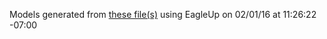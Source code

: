 Models generated from [these file(s)](https://raw.github.com/sparkfun/BC127_Breakout_Board/80aca3bb92b5857b144fc7b2d6786cd0d825a3fd/Hardware/BC127_Breakout.brd) using EagleUp on 02/01/16 at 11:26:22 -07:00
